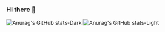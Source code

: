 ### Hi there 👋

<!--
**prince26ayush/prince26ayush** is a ✨ _special_ ✨ repository because its `README.md` (this file) appears on your GitHub profile.

Here are some ideas to get you started:

- 🔭 I’m currently working on scanotics
- 🌱 I’m currently learning machine learning
- 👯 I’m looking to collaborate on ...
- 🤔 I’m looking for help with guatam yadav
- 💬 Ask me about front end
- 📫 How to reach me: prince26ayush@gmail.com
- 😄 Pronouns: ...
- ⚡ Fun fact: ...
-->
![Anurag's GitHub stats-Dark](https://github-readme-stats.vercel.app/api?username=prince26ayush&hide=stars,prs&show_icons=true&theme=merko#gh-dark-mode-only)
![Anurag's GitHub stats-Light](https://github-readme-stats.vercel.app/api?username=prince26ayush&hide=stars,prs&show_icons=true&theme=merko#gh-light-mode-only)

